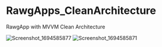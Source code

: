 # RawgApps_CleanArchitecture
RawgApp with MVVM Clean Architecture

![Screenshot_1694585877](https://github.com/pascaladitia/RawgApps_CleanArchitecture/assets/62379388/4386cc32-8372-44bc-a9c5-b50b9de6a974)
![Screenshot_1694585871](https://github.com/pascaladitia/RawgApps_CleanArchitecture/assets/62379388/af80b173-37a1-4a35-9673-13c72d88ec0b)

